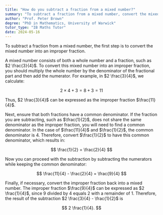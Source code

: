 ```yaml
---
title: "How do you subtract a fraction from a mixed number?"
summary: "To subtract a fraction from a mixed number, convert the mixed number to an improper fraction first."
author: "Prof. Peter Brown"
degree: "PhD in Mathematics, University of Warwick"
tutor_type: "IB Maths Tutor"
date: 2024-05-16
---
```


To subtract a fraction from a mixed number, the first step is to convert the mixed number into an improper fraction.

A mixed number consists of both a whole number and a fraction, such as $2 \frac{3}{4}$. To convert this mixed number into an improper fraction, you should multiply the whole number by the denominator of the fractional part and then add the numerator. For example, in $2 \frac{3}{4}$, we calculate:

$$
2 \times 4 + 3 = 8 + 3 = 11
$$

Thus, $2 \frac{3}{4}$ can be expressed as the improper fraction $\frac{11}{4}$.

Next, ensure that both fractions have a common denominator. If the fraction you are subtracting, such as $\frac{1}{2}$, does not share the same denominator as the improper fraction, you will need to find a common denominator. In the case of $\frac{11}{4}$ and $\frac{1}{2}$, the common denominator is $4$. Therefore, convert $\frac{1}{2}$ to have this common denominator, which results in:

$$
\frac{1}{2} = \frac{2}{4}
$$

Now you can proceed with the subtraction by subtracting the numerators while keeping the common denominator:

$$
\frac{11}{4} - \frac{2}{4} = \frac{9}{4}
$$

Finally, if necessary, convert the improper fraction back into a mixed number. The improper fraction $\frac{9}{4}$ can be expressed as $2 \frac{1}{4}$, since $9$ divided by $4$ equals $2$ with a remainder of $1$. Therefore, the result of the subtraction $2 \frac{3}{4} - \frac{1}{2}$ is 

$$
2 \frac{1}{4}.
$$
    